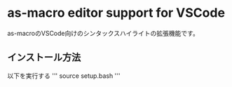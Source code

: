 # as-macro editor support for VSCode
as-macroのVSCode向けのシンタックスハイライトの拡張機能です。
## インストール方法
以下を実行する
'''
source setup.bash
'''
